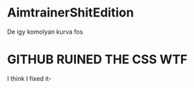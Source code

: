 # AimtrainerShitEdition
De így komolyan kurva fos

# GITHUB RUINED THE CSS WTF 
I think I fixed it-
